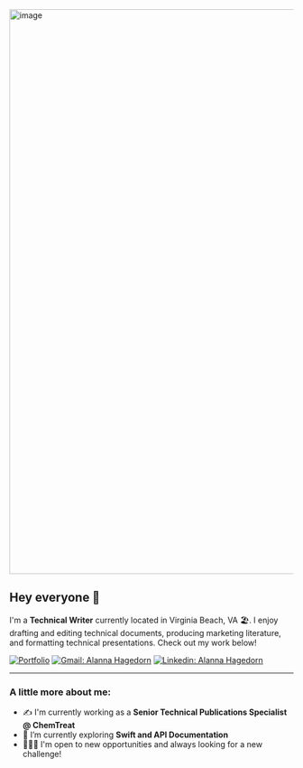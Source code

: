 <img width="1000" alt="image" src="https://user-images.githubusercontent.com/103006990/161662160-b32eaaa3-a973-45a3-a2e0-e0fda2bf4e6d.png">

## Hey everyone 👋

I'm a **Technical Writer** currently located in Virginia Beach, VA 🏖️. I enjoy drafting and editing technical documents, producing marketing literature, and formatting technical presentations. Check out my work below!

[![Portfolio](https://img.shields.io/badge/Portfolio-%23121011.svg?style=for-the-badge&logo=github&logoColor=white)](https://github.com/alanna-hagedorn/portfolio)
[![Gmail: Alanna Hagedorn](https://img.shields.io/badge/Gmail-D14836?style=for-the-badge&logo=gmail&logoColor=white)](mailto:alanna.hagedorn@gmail.com)
[![Linkedin: Alanna Hagedorn](https://img.shields.io/badge/LinkedIn-0077B5?style=for-the-badge&logo=linkedin&logoColor=white)](https://www.linkedin.com/in/alanna-hagedorn/)

---

### A little more about me:
- ✍️ I'm currently working as a **Senior Technical Publications Specialist @ ChemTreat**
- 🌱 I’m currently exploring **Swift and API Documentation**
- 👩🏼‍💻 I'm open to new opportunities and always looking for a new challenge!
